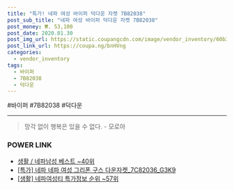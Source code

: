 ```yaml
--- 
title: "특가! 네파 여성 바이퍼 덕다운 자켓 7B82038" 
post_sub_title: "네파 여성 바이퍼 덕다운 자켓 7B82038" 
post_money: ₩. 53,100 
post_date: 2020.01.30 
post_img_url: https://static.coupangcdn.com/image/vendor_inventory/60b3/bf916be3319ef5b631636334859a07fc016a3c737d73a2db8f4d01bc52a9.jpg 
post_link_url: https://coupa.ng/bnHVng 
categories: 
  - vendor_inventory 
tags: 
  - 바이퍼 
  - 7B82038 
  - 덕다운 
--- 
```

  #바이퍼 #7B82038 #덕다운 
<hr> 

> 망각 없이 행복은 있을 수 없다. - 모로아 


### POWER LINK

* <a href="https://blog.naver.com/santokki14/221779610453" target="_blank">생활 / 네파남성 베스트 ~40위</a>
* <a href="https://blog.naver.com/sakai111/221791281023" target="_blank">[특가] 네파 네파 여성 그리폰 구스 다운자켓_7C82036_G3K9</a>
* <a href="https://blog.naver.com/sakai111/221782453087" target="_blank"> [생활] 네파여성티 특가정보 순위 ~57위</a>
